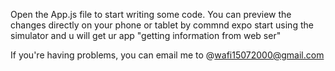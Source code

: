 Open the App.js file to start writing some code. You can preview the changes directly on your phone or tablet by commnd expo start   using the simulator 
and u will get ur app
"getting information from web ser"

If you're having problems, you can email me to @wafi15072000@gmail.com 
